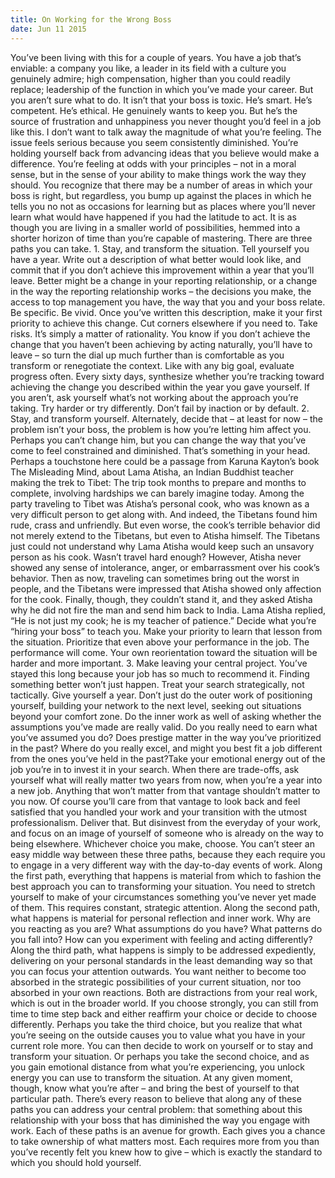 ```yaml
---
title: On Working for the Wrong Boss
date: Jun 11 2015
---
```


You’ve been living with this for a couple of years. You have a job that’s enviable: a company you like, a leader in its field with a culture you genuinely admire; high compensation, higher than you could readily replace; leadership of the function in which you’ve made your career. But you aren’t sure what to do. It isn’t that your boss is toxic. He’s smart. He’s competent. He’s ethical. He genuinely wants to keep you. But he’s the source of frustration and unhappiness you never thought you’d feel in a job like this. I don’t want to talk away the magnitude of what you’re feeling. The issue feels serious because you seem consistently diminished. You’re holding yourself back from advancing ideas that you believe would make a difference. You’re feeling at odds with your principles – not in a moral sense, but in the sense of your ability to make things work the way they should. You recognize that there may be a number of areas in which your boss is right, but regardless, you bump up against the places in which he tells you no not as occasions for learning but as places where you’ll never learn what would have happened if you had the latitude to act. It is as though you are living in a smaller world of possibilities, hemmed into a shorter horizon of time than you’re capable of mastering. There are three paths you can take. 1. Stay, and transform the situation. Tell yourself you have a year. Write out a description of what better would look like, and commit that if you don’t achieve this improvement within a year that you’ll leave. Better might be a change in your reporting relationship, or a change in the way the reporting relationship works – the decisions you make, the access to top management you have, the way that you and your boss relate. Be specific. Be vivid. Once you’ve written this description, make it your first priority to achieve this change. Cut corners elsewhere if you need to. Take risks. It’s simply a matter of rationality. You know if you don’t achieve the change that you haven’t been achieving by acting naturally, you’ll have to leave – so turn the dial up much further than is comfortable as you transform or renegotiate the context. Like with any big goal, evaluate progress often. Every sixty days, synthesize whether you’re tracking toward achieving the change you described within the year you gave yourself. If you aren’t, ask yourself what’s not working about the approach you’re taking. Try harder or try differently. Don’t fail by inaction or by default. 2. Stay, and transform yourself. Alternately, decide that – at least for now – the problem isn’t your boss, the problem is how you’re letting him affect you. Perhaps you can’t change him, but you can change the way that you’ve come to feel constrained and diminished. That’s something in your head. Perhaps a touchstone here could be a passage from Karuna Kayton’s book The Misleading Mind, about Lama Atisha, an Indian Buddhist teacher making the trek to Tibet: The trip took months to prepare and months to complete, involving hardships we can barely imagine today. Among the party traveling to Tibet was Atisha’s personal cook, who was known as a very difficult person to get along with. And indeed, the Tibetans found him rude, crass and unfriendly. But even worse, the cook’s terrible behavior did not merely extend to the Tibetans, but even to Atisha himself. The Tibetans just could not understand why Lama Atisha would keep such an unsavory person as his cook. Wasn’t travel hard enough? However, Atisha never showed any sense of intolerance, anger, or embarrassment over his cook’s behavior. Then as now, traveling can sometimes bring out the worst in people, and the Tibetans were impressed that Atisha showed only affection for the cook. Finally, though, they couldn’t stand it, and they asked Atisha why he did not fire the man and send him back to India. Lama Atisha replied, “He is not just my cook; he is my teacher of patience.” Decide what you’re “hiring your boss” to teach you. Make your priority to learn that lesson from the situation. Prioritize that even above your performance in the job. The performance will come. Your own reorientation toward the situation will be harder and more important. 3. Make leaving your central project. You’ve stayed this long because your job has so much to recommend it. Finding something better won’t just happen. Treat your search strategically, not tactically. Give yourself a year. Don’t just do the outer work of positioning yourself, building your network to the next level, seeking out situations beyond your comfort zone. Do the inner work as well of asking whether the assumptions you’ve made are really valid. Do you really need to earn what you’ve assumed you do? Does prestige matter in the way you’ve prioritized in the past? Where do you really excel, and might you best fit a job different from the ones you’ve held in the past?Take your emotional energy out of the job you’re in to invest it in your search. When there are trade-offs, ask yourself what will really matter two years from now, when you’re a year into a new job. Anything that won’t matter from that vantage shouldn’t matter to you now. Of course you’ll care from that vantage to look back and feel satisfied that you handled your work and your transition with the utmost professionalism. Deliver that. But disinvest from the everyday of your work, and focus on an image of yourself of someone who is already on the way to being elsewhere. Whichever choice you make, choose. You can’t steer an easy middle way between these three paths, because they each require you to engage in a very different way with the day-to-day events of work. Along the first path, everything that happens is material from which to fashion the best approach you can to transforming your situation. You need to stretch yourself to make of your circumstances something you’ve never yet made of them. This requires constant, strategic attention. Along the second path, what happens is material for personal reflection and inner work. Why are you reacting as you are? What assumptions do you have? What patterns do you fall into? How can you experiment with feeling and acting differently? Along the third path, what happens is simply to be addressed expediently, delivering on your personal standards in the least demanding way so that you can focus your attention outwards. You want neither to become too absorbed in the strategic possibilities of your current situation, nor too absorbed in your own reactions. Both are distractions from your real work, which is out in the broader world. If you choose strongly, you can still from time to time step back and either reaffirm your choice or decide to choose differently. Perhaps you take the third choice, but you realize that what you’re seeing on the outside causes you to value what you have in your current role more. You can then decide to work on yourself or to stay and transform your situation. Or perhaps you take the second choice, and as you gain emotional distance from what you’re experiencing, you unlock energy you can use to transform the situation. At any given moment, though, know what you’re after – and bring the best of yourself to that particular path. There’s every reason to believe that along any of these paths you can address your central problem: that something about this relationship with your boss that has diminished the way you engage with work. Each of these paths is an avenue for growth. Each gives you a chance to take ownership of what matters most. Each requires more from you than you’ve recently felt you knew how to give – which is exactly the standard to which you should hold yourself.
